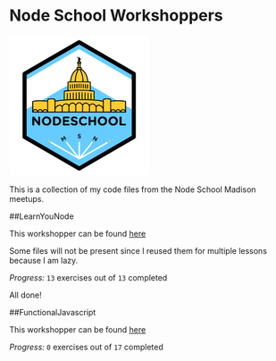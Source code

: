 # Node School Workshoppers

<img src="nodeSchoolMadison.png" height="250px"/>

This is a collection of my code files from the Node School Madison meetups. 

##LearnYouNode

This workshopper can be found [here](https://github.com/workshopper/learnyounode)

Some files will not be present since I reused them for multiple lessons because I am lazy.

*Progress:* `13` exercises out of `13` completed

All done!

##FunctionalJavascript

This workshopper can be found [here](https://github.com/timoxley/functional-javascript-workshop)

*Progress:* `0` exercises out of `17` completed
